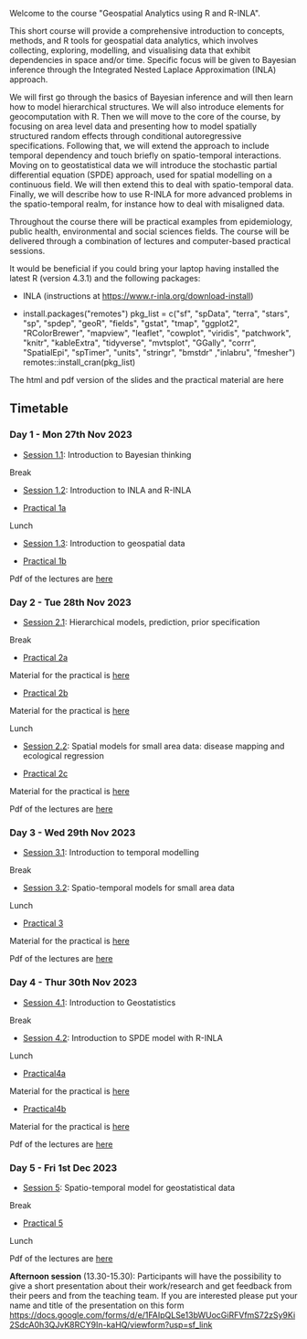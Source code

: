 Welcome to the course "Geospatial Analytics using R and R-INLA".

 This short course will provide a comprehensive introduction to concepts, methods, and R tools for geospatial data analytics, which involves collecting, exploring, modelling, and visualising data that exhibit dependencies in space and/or time. Specific focus will be given to Bayesian inference through the Integrated Nested Laplace Approximation (INLA) approach. 
 
We will first go through the basics of Bayesian inference and will then learn how to model hierarchical structures. We will also introduce elements for geocomputation with R. Then we will move to the core of the course, by focusing on area level data and presenting how to model spatially structured random effects through conditional autoregressive specifications.  Following that, we will extend the approach to include temporal dependency and touch briefly on spatio-temporal interactions. Moving on to geostatistical data we will introduce the stochastic partial differential equation (SPDE) approach, used for spatial modelling on a continuous field. We will then extend this to deal with spatio-temporal data. Finally, we will describe how to use R-INLA for more advanced problems in the spatio-temporal realm, for instance how to deal with misaligned data. 

Throughout the course there will be practical examples from epidemiology, public health, environmental and social sciences fields. The course will be delivered through a combination of lectures and computer-based practical sessions.

It would be beneficial if you could bring your laptop having installed the latest R (version 4.3.1) and the following packages:

- INLA (instructions at https://www.r-inla.org/download-install)

- install.packages("remotes")
pkg_list = c("sf", "spData", "terra", "stars", "sp", "spdep", "geoR", "fields", "gstat", "tmap", "ggplot2", "RColorBrewer", "mapview", "leaflet", "cowplot", "viridis", "patchwork", "knitr", "kableExtra", "tidyverse", "mvtsplot", "GGally", "corrr", "SpatialEpi", "spTimer", "units", "stringr", "bmstdr" ,"inlabru", "fmesher")
remotes::install_cran(pkg_list)


The html and pdf version of the slides and the practical material are here

## Timetable
### Day 1 - Mon 27th Nov 2023

- [Session 1.1](Session1.1): Introduction to Bayesian thinking

Break

- [Session 1.2](Session1.2): Introduction to INLA and R-INLA 

- [Practical 1a](Practical1a)

Lunch

- [Session 1.3](Session1.3): Introduction to  geospatial data 

- [Practical 1b](Practical1b)


Pdf of the lectures are [here](Pdfs/Day1.zip)

### Day 2 - Tue 28th Nov 2023

- [Session 2.1](Session2.1): Hierarchical models, prediction, prior specification

Break

- [Practical 2a](Practical2a)

Material for the practical is [here](Practicals/Practical2a.zip)

- [Practical 2b](Practical2b)

Material for the practical is [here](Practicals/Practical2b.zip)

Lunch

- [Session 2.2](Session2.2): Spatial models for small area data: disease mapping and ecological regression

- [Practical 2c](Practical2c)

Material for the practical is [here](Practicals/Practical2c.zip)

Pdf of the lectures are [here](Pdfs/Day2.zip)


### Day 3 - Wed 29th Nov 2023

- [Session 3.1](Session3.1):  Introduction to temporal modelling

Break

- [Session 3.2](Session3.2): Spatio-temporal models for small area data

Lunch

- [Practical 3](Practical3)

Material for the practical is [here](Practicals/Practical3.zip)


Pdf of the lectures are [here](Pdfs/Day3.zip)


### Day 4 - Thur 30th Nov 2023

- [Session 4.1](Session4.1): Introduction to Geostatistics  

Break

- [Session 4.2](Session4.2): Introduction to SPDE model with R-INLA

Lunch

- [Practical4a](Practical4a)

Material for the practical is [here](Practicals/Practical4a.zip)

- [Practical4b](Practical4b)

Material for the practical is [here](Practicals/temperature.croatia.zip)

Pdf of the lectures are [here](Pdfs/day4.zip)

### Day 5 - Fri 1st Dec 2023

- [Session 5](Session5): Spatio-temporal model for geostatistical data

Break

- [Practical 5](Practical5)

Lunch

Pdf of the lectures are [here](Pdfs/day5.zip)


**Afternoon session** (13.30-15.30): Participants will have the possibility to give a short presentation about their work/research and get feedback from their peers and from the teaching team. If you are interested please put your name and title of the presentation on this form
https://docs.google.com/forms/d/e/1FAIpQLSe13bWUocGiRFVfmS72zSy9Ki2SdcA0h3QJvK8RCY9In-kaHQ/viewform?usp=sf_link